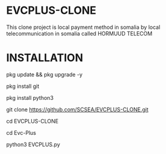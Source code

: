 # EVCPLUS-CLONE

This clone project is local payment method  in somalia by local telecommunication in somalia called HORMUUD TELECOM 

# INSTALLATION

pkg update && pkg upgrade -y

pkg install git

pkg install python3

git clone https://github.com/SCSEA/EVCPLUS-CLONE.git

cd EVCPLUS-CLONE

cd Evc-Plus

python3 EVCPLUS.py


